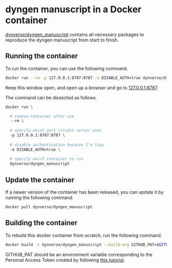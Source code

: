 # dyngen manuscript in a Docker container

[dynverse/dyngen_manuscript](https://hub.docker.com/r/dynverse/dyngen_manuscript) contains all necessary packages to reproduce the dyngen manuscript from start to finish.

## Running the container
To run the container, you can use the following command.

```sh
docker run --rm -p 127.0.0.1:8787:8787 -e DISABLE_AUTH=true dynverse/dyngen_manuscript
```

<!-- fedora users currently need to run:
docker run --rm --ulimit="nofile=4096" -p 127.0.0.1:8787:8787 -e DISABLE_AUTH=true dynverse/dyngen_manuscript
-->

Keep this window open, and open up a browser and go to [127.0.0.1:8787](127.0.0.1:8787). 

The command can be dissected as follows.

```sh
docker run \

  # remove container after use
  --rm \
  
  # specify which port rstudio server uses
  -p 127.0.0.1:8787:8787 \
  
  # disable authentication because I'm lazy
  -e DISABLE_AUTH=true \
  
  # specify which container to run
  dynverse/dyngen_manuscript
```

## Update the container

If a newer version of the container has been released, you can update it by running the following command.
```sh
docker pull dynverse/dyngen_manuscript
```


## Building the container

To rebuild this docker container from scratch, run the following command.

```sh
docker build -t dynverse/dyngen_manuscript --build-arg GITHUB_PAT=$GITHUB_PAT .
```

GITHUB_PAT should be an environment variable corresponding to the Personal Access Token created by following [this tutorial](https://docs.github.com/en/github/authenticating-to-github/creating-a-personal-access-token).



